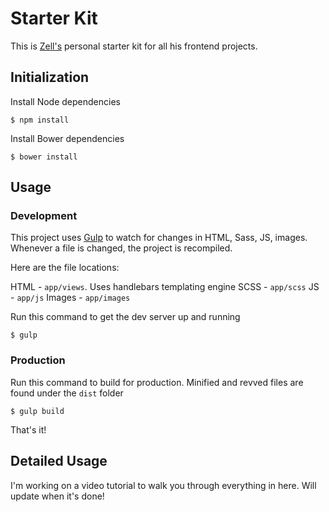 # Starter Kit

This is [Zell's](http://www.zell-weekeat.com) personal starter kit for all his frontend projects. 

## Initialization

Install Node dependencies 

~~~
$ npm install
~~~

Install Bower dependencies

~~~
$ bower install
~~~

## Usage 

### Development

This project uses [Gulp]() to watch for changes in HTML, Sass, JS, images. Whenever a file is changed, the project is recompiled. 

Here are the file locations: 

HTML - `app/views`. Uses handlebars templating engine
SCSS - `app/scss`
JS - `app/js`
Images - `app/images`

Run this command to get the dev server up and running

~~~
$ gulp
~~~

### Production

Run this command to build for production. Minified and revved files are found under the `dist` folder

~~~
$ gulp build
~~~

That's it!

## Detailed Usage 

I'm working on a video tutorial to walk you through everything in here. Will update when it's done! 